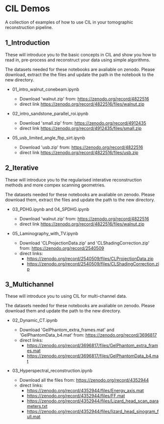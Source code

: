 # CIL Demos

A collection of examples of how to use CIL in your tomographic reconstruction pipeline.

## 1_Introduction
 These will introduce you to the basic concepts in CIL and show you how to read in, pre-process and reconstruct your data using simple algorithms.

 The datasets needed for these notebooks are avaliable on zenodo. Please download, extract the the files and update the path in the notebook to the new directory.

 - 01_intro_walnut_conebeam.ipynb
   - Download 'walnut.zip' from: https://zenodo.org/record/4822516
   - direct link https://zenodo.org/record/4822516/files/walnut.zip

 - 02_intro_sandstone_parallel_roi.ipynb
   - Download 'small.zip' from: https://zenodo.org/record/4912435
   - direct link https://zenodo.org/record/4912435/files/small.zip

 - 05_usb_limited_angle_fbp_sirt.ipynb
   - Download 'usb.zip' from: https://zenodo.org/record/4822516
   - direct link https://zenodo.org/record/4822516/files/usb.zip

## 2_Iterative
These will introduce you to the regularised interative reconstruction methods and more compex scanning geometries.

The datasets needed for these notebooks are avaliable on zenodo. Please download them, extract the files and update the path to the new directory.

 - 03_PDHG.ipynb and 04_SPDHG.ipynb
   - Download 'walnut.zip' from: https://zenodo.org/record/4822516
   - direct link https://zenodo.org/record/4822516/files/walnut.zip

 - 05_Laminography_with_TV.ipynb
   - Download 'CLProjectionData.zip' and 'CLShadingCorrection.zip' from: https://zenodo.org/record/2540509
   - direct links: 
     - https://zenodo.org/record/2540509/files/CLProjectionData.zip
     - https://zenodo.org/record/2540509/files/CLShadingCorrection.zip

## 3_Multichannel
These will introduce you to using CIL for multi-channel data.

The datasets needed for these notebooks are avaliable on zenodo. Please download them and update the path to the new directory.

 - 02_Dynamic_CT.ipynb
   - Download 'GelPhantom_extra_frames.mat' and 'GelPhantomData_b4.mat' from: https://zenodo.org/record/3696817
   - direct links:
     - https://zenodo.org/record/3696817/files/GelPhantom_extra_frames.mat
     - https://zenodo.org/record/3696817/files/GelPhantomData_b4.mat

 - 03_Hyperspectral_reconstruction.ipynb
   - Download all the files from: https://zenodo.org/record/4352944
   - direct links: 
     - https://zenodo.org/record/4352944/files/Energy_axis.mat
     - https://zenodo.org/record/4352944/files/FF.mat
     - https://zenodo.org/record/4352944/files/Lizard_head_scan_parameters.txt
     - https://zenodo.org/record/4352944/files/lizard_head_sinogram_full.mat



